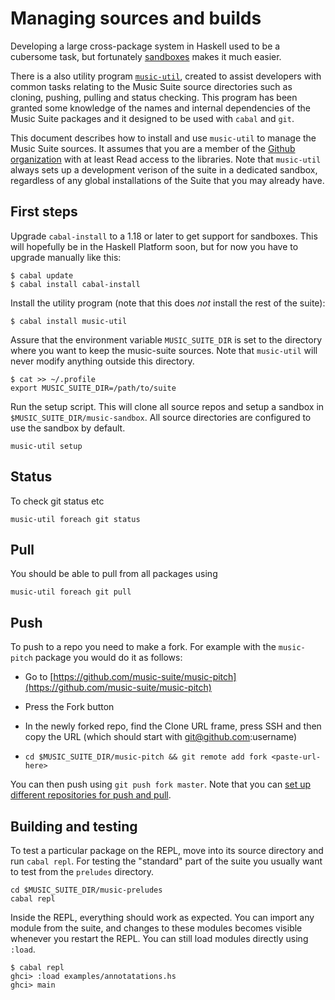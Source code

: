 # Managing sources and builds

Developing a large cross-package system in Haskell used to be a cubersome task, but fortunately [sandboxes](http://coldwa.st/e/blog/2013-08-20-Cabal-sandbox.html) makes it much easier.

There is a also utility program [`music-util`](https://github.com/music-suite/music-util), created to assist developers with common tasks relating to the Music Suite source directories such as cloning, pushing, pulling and status checking. This program has been granted some knowledge of the names and internal dependencies of the Music Suite packages and it designed to be used with `cabal` and `git`.

This document describes how to install and use `music-util` to manage the Music Suite sources. It assumes that you are a member of the [Github organization](https://github.com/music-suite) with at least Read access to the libraries. Note that `music-util` always sets up a development verison of the suite in a dedicated sandbox, regardless of any global installations of the Suite that you may already have.


## First steps

Upgrade `cabal-install` to a 1.18 or later to get support for sandboxes. This will hopefully be in the Haskell Platform soon, but for now you have to upgrade manually like this:

~~~{.bash}
$ cabal update
$ cabal install cabal-install
~~~

Install the utility program (note that this does *not* install the rest of the suite):

~~~{.bash}
$ cabal install music-util
~~~

Assure that the environment variable `MUSIC_SUITE_DIR` is set to the directory where you want to keep the music-suite sources. Note that `music-util` will never modify anything outside this directory.

~~~{.bash}
$ cat >> ~/.profile 
export MUSIC_SUITE_DIR=/path/to/suite
~~~

Run the setup script. This will clone all source repos and setup a sandbox in `$MUSIC_SUITE_DIR/music-sandbox`. All source directories are configured to use the sandbox by default.

~~~{.bash}
music-util setup
~~~


## Status

To check git status etc

    music-util foreach git status 

## Pull

You should be able to pull from all packages using

    music-util foreach git pull 

## Push

To push to a repo you need to make a fork. For example with the `music-pitch` package you would do it as follows:

- Go to [https://github.com/music-suite/music-pitch](https://github.com/music-suite/music-pitch)

- Press the Fork button

- In the newly forked repo, find the Clone URL frame, press SSH and then copy the URL 
(which should start with git@github.com:username)

- `cd $MUSIC_SUITE_DIR/music-pitch && git remote add fork <paste-url-here>`

You can then push using `git push fork master`. Note that you can [set up different repositories for push and pull](http://sleepycoders.blogspot.se/2012/05/different-git-push-pullfetch-urls.html).


## Building and testing

To test a particular package on the REPL, move into its source directory and run `cabal repl`. For testing the "standard" part of the suite you usually want to test from the `preludes` directory. 

    cd $MUSIC_SUITE_DIR/music-preludes
    cabal repl
    
Inside the REPL, everything should work as expected. You can import any module from the suite, and changes to these modules becomes visible whenever you restart the REPL. You can still load modules directly using `:load`.

    $ cabal repl
    ghci> :load examples/annotatations.hs
    ghci> main

